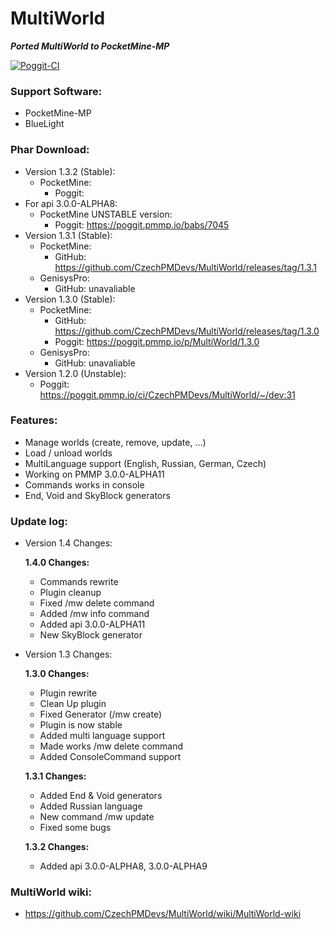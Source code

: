 # MultiWorld

_**Ported MultiWorld to PocketMine-MP**_


[![Poggit-CI](https://poggit.pmmp.io/ci.shield/CzechPMDevs/MultiWorld/MultiWorld)](https://poggit.pmmp.io/ci/CzechPMDevs/MultiWorld/MultiWorld)

### Support Software:
  - PocketMine-MP
  - BlueLight

### Phar Download:
- Version 1.3.2 (Stable):
    - PocketMine:
        - Poggit: 
- For api 3.0.0-ALPHA8:
    - PocketMine UNSTABLE version:
        - Poggit: https://poggit.pmmp.io/babs/7045
- Version 1.3.1 (Stable):
    - PocketMine:
        - GitHub: https://github.com/CzechPMDevs/MultiWorld/releases/tag/1.3.1
    - GenisysPro:
        - GitHub: unavaliable
- Version 1.3.0 (Stable):
    - PocketMine:
        - GitHub: https://github.com/CzechPMDevs/MultiWorld/releases/tag/1.3.0
        - Poggit: https://poggit.pmmp.io/p/MultiWorld/1.3.0
    - GenisysPro:
        - GitHub: unavaliable
- Version 1.2.0 (Unstable):
    - Poggit: https://poggit.pmmp.io/ci/CzechPMDevs/MultiWorld/~/dev:31
    
    
### Features:
  - Manage worlds (create, remove, update, ...)
  - Load / unload worlds
  - MultiLanguage support (English, Russian, German, Czech)
  - Working on PMMP 3.0.0-ALPHA11
  - Commands works in console
  - End, Void and SkyBlock generators
  
  

### Update log:

- Version 1.4 Changes:
    
    **1.4.0 Changes:**
    - Commands rewrite
    - Plugin cleanup
    - Fixed /mw delete command
    - Added /mw info command
    - Added api 3.0.0-ALPHA11
    - New SkyBlock generator

- Version 1.3 Changes:

    **1.3.0 Changes:**
    - Plugin rewrite
    - Clean Up plugin
    - Fixed Generator (/mw create)
    - Plugin is now stable
    - Added multi language support
    - Made works /mw delete command
    - Added ConsoleCommand support
    
    **1.3.1 Changes:**
    - Added End & Void generators
    - Added Russian language
    - New command /mw update
    - Fixed some bugs
  
    **1.3.2 Changes:**
    - Added api 3.0.0-ALPHA8, 3.0.0-ALPHA9

### MultiWorld wiki:

- https://github.com/CzechPMDevs/MultiWorld/wiki/MultiWorld-wiki
